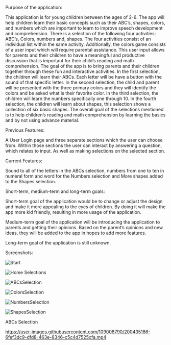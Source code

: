 Purpose of the application: 

This application is for young children between the ages of 2-6. The app will help children learn their basic concepts such as their ABC’s, shapes, colors, and numbers which are important to learn to improve speech development and comprehension. There is a selection of the following four activities: ABC’s, Colors, numbers and, shapes. The four activities consist of an individual list within the same activity. Additionally, the colors game consists of a user input which will require parental assistance. This user input allows for parents and their children to have a meaningful and productive discussion that is important for their child’s reading and math comprehension. The goal of the app is to bring parents and their children together through these fun and interactive activities. In the first selection, the children will learn their ABCs. Each letter will be have a button with the sound of that specific letter. In the second selection, the child and parent will be presented with the three primary colors and they will identify the colors and be asked what is their favorite color. In the third selection, the children will learn the numbers specifically one through 10. In the fourth selection, the children will learn about shapes, this selection shows a collection of six basic shapes. The overall goal of the selections mentioned is to help children’s reading and math comprehension by learning the basics and by not using advance material.


Previous Features:

A User Login page and three separate sections which the user can choose from. Within those sections the user can interact by answering a question, which relates to input. As well as making selections on the selected section.

Current Features:

Sound to all of the letters in the ABCs selection, numbers from one to ten in numeral form and word for the Numbers selection and More shapes added to the Shapes selection. 

Short-term, medium-term and long-term goals:

Short-term goal of the application would be to change or adjust the design and make it more appealing to the eyes of children. By doing it will make the app more kid friendly, resulting in more usage of the application.

Medium-term goal of the application will be introducing the application to parents and getting their opinions. Based on the parent’s opinions and new ideas, they will be added to the app in hopes to add more features.

Long-term goal of the application is still unknown.


Screenshots:


![Start](https://user-images.githubusercontent.com/109008790/200431752-07de42b4-844a-4459-8d39-f28dd451b643.JPG)


![Home Selections](https://user-images.githubusercontent.com/109008790/200647264-1bcf06c4-8be9-48a7-bd71-3fc6df3b0ed2.JPG)


![ABCsSelection](https://user-images.githubusercontent.com/109008790/200432491-df4e4d02-f47a-4ac0-9142-b5004f1ed549.JPG)


![ColorsSelection](https://user-images.githubusercontent.com/109008790/200432549-ce30f004-4b1a-4015-a2b2-b99abf920c06.JPG)


![NumbersSelection](https://user-images.githubusercontent.com/109008790/200432586-4134ce94-718b-4828-a972-d066de96e9c1.JPG)


![ShapesSelection](https://user-images.githubusercontent.com/109008790/200432599-0adb6154-0141-4758-9dc6-ee5ec185df5d.JPG)


ABCs Selection

https://user-images.githubusercontent.com/109008790/200435186-6fef3dc9-dfd8-463e-8346-c5c4d7525cfa.mp4




